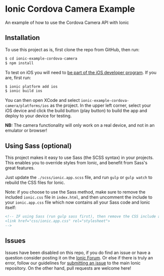 Ionic Cordova Camera Example
=====================

An example of how to use the Cordova Camera API with Ionic

## Installation

To use this project as is, first clone the repo from GitHub, then run:

```bash
$ cd ionic-example-cordova-camera
$ npm install
```

To test on iOS you will need to [be part of the iOS developer program](https://developer.apple.com/programs/ios/). If you are, first run:

```bash
$ ionic platform add ios
$ ionic build ios
```

You can then open XCode and select ````ionic-example-cordova-camera/platforms/ios```` as the project. In the upper left corner, select your iOS device and click the build button (play button) to build the app and deploy to your device for testing.

**NB:** The camera functionality will only work on a real device, and not in an emulator or browser!

## Using Sass (optional)

This project makes it easy to use Sass (the SCSS syntax) in your projects. This enables you to override styles from Ionic, and benefit from
Sass's great features.

Just update the `./scss/ionic.app.scss` file, and run `gulp` or `gulp watch` to rebuild the CSS files for Ionic.

Note: if you choose to use the Sass method, make sure to remove the included `ionic.css` file in `index.html`, and then uncomment
the include to your `ionic.app.css` file which now contains all your Sass code and Ionic itself:

```html
<!-- IF using Sass (run gulp sass first), then remove the CSS include above
<link href="css/ionic.app.css" rel="stylesheet">
-->
```
## Issues
Issues have been disabled on this repo, if you do find an issue or have a question consider posting it on the [Ionic Forum](http://forum.ionicframework.com/).  Or else if there is truly an error, follow our guidelines for [submitting an issue](http://ionicframework.com/contribute/#issues) to the main Ionic repository. On the other hand, pull requests are welcome here!

